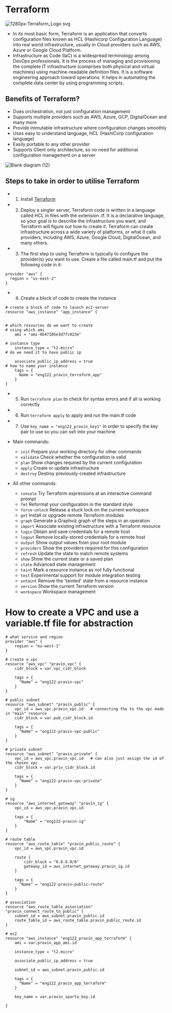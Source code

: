 # Terraform
![1280px-Terraform_Logo svg](https://user-images.githubusercontent.com/110179866/189091692-2dab3e1c-7b81-4c30-a970-f54c9a758110.png)


- In its most basic form, Terraform is an application that converts configuration files known as HCL (Hashicorp Configuration Language) into real world infrastructure, usually in Cloud providers such as AWS, Azure or Google Cloud Platform.
- Infrastructure as Code (IaC) is a widespread terminology among DevOps professionals. It is the process of managing and provisioning the complete IT infrastructure (comprises both physical and virtual machines) using machine-readable definition files. It is a software engineering approach toward operations. It helps in automating the complete data center by using programming scripts.

## Benefits of Terraform?


- Does orchestration, not just configuration management
- Supports multiple providers such as AWS, Azure, GCP, DigitalOcean and many more
- Provide immutable infrastructure where configuration changes smoothly
- Uses easy to understand language, HCL (HashiCorp configuration language)
- Easily portable to any other provider
- Supports Client only architecture, so no need for additional configuration management on a server

![Blank diagram (12)](https://user-images.githubusercontent.com/110179866/189342050-9bb50509-104f-4388-b3e1-230d76518bf6.jpeg)


## Steps to take in order to utilise Terraform

- 1. Install [Terraform](https://www.terraform.io/downloads)
- 2. Deploy a singler server, Terraform code is written in a language called HCL in files with the extension .tf. It is a declarative language, so your goal is to describe the infrastructure you want, and Terraform will figure out how to create it. Terraform can create infrastructure across a wide variety of platforms, or what it calls providers, including AWS, Azure, Google Cloud, DigitalOcean, and many others.
- 3. The first step to using Terraform is typically to configure the provider(s) you want to use. Create a file called main.tf and put the following code in it:

```
provider "aws" {
  region = "us-east-2"
}
```
- 4. Create a block of code to create the instance
```
# create a block of code to launch ec2-server
resource "aws_instance" "app_instance" {
  

# which resources do we want to create 
# using which ami
    ami = "ami-0b47105e3d7fc023e"

# instance type
    instance_type = "t2.micro"
# do we need it to have public ip

    associate_public_ip_address = true
# how to name your instance 
    tags = {
      Name = "eng122_pravin_terraform_app"
    }
}
```
- 5. Run `terraform plan` to check for syntax errors and if all is working correctly
- 6. Run `terraform apply` to apply and run the main.tf code
- 7. Use `key_name = "eng122_pravin_key1"` in order to specify the key pair to use so you can ssh into your machine

- Main commands:
  - `init`          Prepare your working directory for other commands 
  - `validate`      Check whether the configuration is valid
  - `plan`          Show changes required by the current configuration
  - `apply`         Create or update infrastructure
  - `destroy`       Destroy previously-created infrastructure

- All other commands:
  - `console`       Try Terraform expressions at an interactive command prompt
  - `fmt`           Reformat your configuration in the standard style
  - `force-unlock`  Release a stuck lock on the current workspace
  - `get`           Install or upgrade remote Terraform modules
  - `graph`         Generate a Graphviz graph of the steps in an operation
  - `import`        Associate existing infrastructure with a Terraform resource
  - `login`         Obtain and save credentials for a remote host
  - `logout`        Remove locally-stored credentials for a remote host
  - `output`        Show output values from your root module
  - `providers`     Show the providers required for this configuration
  - `refresh`       Update the state to match remote systems
  - `show`          Show the current state or a saved plan
  - `state`         Advanced state management
  - `taint`         Mark a resource instance as not fully functional
  - `test`          Experimental support for module integration testing
  - `untaint`       Remove the 'tainted' state from a resource instance
  - `version`       Show the current Terraform version
  - `workspace`     Workspace management


# How to create a VPC and use a variable.tf file for abstraction 

```
# what service and region
provider "aws" {
    region = "eu-west-1"
}

# create a vpc
resource "aws_vpc" "pravin_vpc" {
    cidr_block = var.vpc_cidr_block

    tags = {
      "Name" = "eng122-pravin-vpc"
    }
}

# public subnet
resource "aws_subnet" "pravin_public" {
    vpc_id = aws_vpc.pravin_vpc.id   # connecting the to the vpc made in "main" resource
    cidr_block = var.pub_cidr_block.id

    tags = {
      "Name" = "eng122-pravin-vpc-public"
    }
}

# private subnet
resource "aws_subnet" "pravin_private" {
    vpc_id = aws_vpc.pravin_vpc.id   # can also just assign the id of the chosen vpc
    cidr_block = var.priv_cidr_block.id

    tags = {
      "Name" = "eng122-pravin-vpc-private"
    }  
}

# ig
resource "aws_internet_gateway" "pravin_ig" {
    vpc_id = aws_vpc.pravin_vpc.id

    tags = {
        "Name" = "eng122-pravin-ig"
    }  
}

# route table
resource "aws_route_table" "pravin_public_route" {
    vpc_id = aws_vpc.pravin_vpc.id

    route {
        cidr_block = "0.0.0.0/0"
        gateway_id = aws_internet_gateway.pravin_ig.id
    }  

    tags = {
      "Name" = "eng122-pravin-public-route"
    }
}

# association
resource "aws_route_table_association" "pravin_connect_route_to_public" {
    subnet_id = aws_subnet.pravin_public.id
    route_table_id = aws_route_table.pravin_public_route.id  
}

# ec2
resource "aws_instance" "eng122_pravin_app_terraform" {
    ami = var.pravin_app_ami.id

    instance_type = "t2.micro"

    associate_public_ip_address = true

    subnet_id = aws_subnet.pravin_public.id

    tags = {
      "Name" = "eng122_pravin_app_terraform"
    }

    key_name = var.pravin_sparta_key.id

}
```
